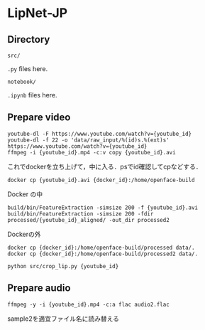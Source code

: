 # LipNet-JP

## Directory

```
src/
```

`.py` files here.

```
notebook/
```

`.ipynb` files here.

## Prepare video

```
youtube-dl -F https://www.youtube.com/watch?v={youtube_id}
youtube-dl -f 22 -o 'data/raw_input/%(id)s.%(ext)s' https://www.youtube.com/watch?v={youtube_id}
ffmpeg -i {youtube_id}.mp4 -c:v copy {youtube_id}.avi
```

これでdockerを立ち上げて，中に入る．psでid確認してcpなどする．
```
docker cp {youtube_id}.avi {docker_id}:/home/openface-build
```

Docker の中
```
build/bin/FeatureExtraction -simsize 200 -f {youtube_id}.avi
build/bin/FeatureExtraction -simsize 200 -fdir processed/{youtube_id}_aligned/ -out_dir processed2
```

Dockerの外
```
docker cp {docker_id}:/home/openface-build/processed data/.
docker cp {docker_id}:/home/openface-build/processed2 data/.

python src/crop_lip.py {youtube_id}
```

## Prepare audio

```
ffmpeg -y -i {youtube_id}.mp4 -c:a flac audio2.flac
```
sample2を適宜ファイル名に読み替える
